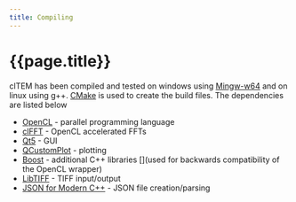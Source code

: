 ```yaml
---
title: Compiling
---
```


# {{page.title}}

clTEM has been compiled and tested on windows using [Mingw-w64](https://mingw-w64.org/doku.php) and on linux using g++. [CMake](https://cmake.org/) is used to create the build files. The dependencies are listed below

 - [OpenCL](https://www.khronos.org/opencl/) - parallel programming language
 - [clFFT](https://github.com/clMathLibraries/clFFT) - OpenCL accelerated FFTs 
 - [Qt5](http://www.qt.io/) - GUI
 - [QCustomPlot](http://qcustomplot.com/) - plotting
 - [Boost](https://www.boost.org/) - additional C++ libraries [](used for backwards compatibility of the OpenCL wrapper)
 - [LibTIFF](http://simplesystems.org/libtiff/) - TIFF input/output
 - [JSON for Modern C++](https://github.com/nlohmann/json) - JSON file creation/parsing